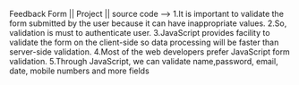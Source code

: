 Feedback Form || Project || source code -->
1.It is important to validate the form submitted by the user because it can have inappropriate values. 
2.So, validation is must to authenticate user. 
3.JavaScript provides facility to validate the form on the client-side so data processing will be faster than server-side validation.
4.Most of the web developers prefer JavaScript form validation.
5.Through JavaScript, we can validate name,password, email, date, mobile numbers and more fields